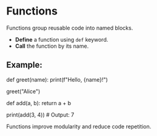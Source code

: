 # Functions

Functions group reusable code into named blocks.

- **Define** a function using `def` keyword.
- **Call** the function by its name.

## Example:

def greet(name):
print(f"Hello, {name}!")

greet("Alice")

def add(a, b):
return a + b

print(add(3, 4)) # Output: 7

Functions improve modularity and reduce code repetition.
